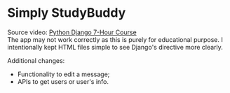# Simply StudyBuddy

Source video: [Python Django 7-Hour Course](https://youtu.be/PtQiiknWUcI)  
The app may not work correctly as this is purely for educational purpose. I intentionally kept HTML files simple to see Django's directive more clearly.

Additional changes:

- Functionality to edit a message;
- APIs to get users or user's info.
